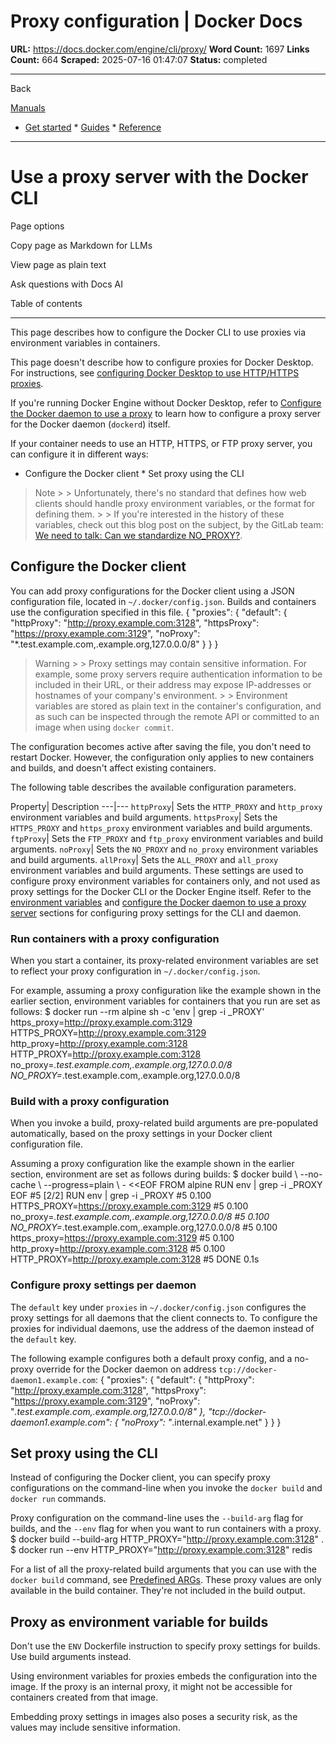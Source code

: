 # Proxy configuration | Docker Docs

**URL:** https://docs.docker.com/engine/cli/proxy/
**Word Count:** 1697
**Links Count:** 664
**Scraped:** 2025-07-16 01:47:07
**Status:** completed

---

Back

[Manuals](https://docs.docker.com/manuals/)

  * [Get started](https://docs.docker.com/get-started/)   * [Guides](https://docs.docker.com/guides/)   * [Reference](https://docs.docker.com/reference/)

* * *

# Use a proxy server with the Docker CLI

Page options

Copy page as Markdown for LLMs

View page as plain text

Ask questions with Docs AI

Table of contents

* * *

This page describes how to configure the Docker CLI to use proxies via environment variables in containers.

This page doesn't describe how to configure proxies for Docker Desktop. For instructions, see [configuring Docker Desktop to use HTTP/HTTPS proxies](https://docs.docker.com/desktop/settings-and-maintenance/settings/#proxies).

If you're running Docker Engine without Docker Desktop, refer to [Configure the Docker daemon to use a proxy](https://docs.docker.com/engine/daemon/proxy/) to learn how to configure a proxy server for the Docker daemon \(`dockerd`\) itself.

If your container needs to use an HTTP, HTTPS, or FTP proxy server, you can configure it in different ways:

  * Configure the Docker client   * Set proxy using the CLI

> Note >  > Unfortunately, there's no standard that defines how web clients should handle proxy environment variables, or the format for defining them. >  > If you're interested in the history of these variables, check out this blog post on the subject, by the GitLab team: [We need to talk: Can we standardize NO\_PROXY?](https://about.gitlab.com/blog/2021/01/27/we-need-to-talk-no-proxy/).

## Configure the Docker client

You can add proxy configurations for the Docker client using a JSON configuration file, located in `~/.docker/config.json`. Builds and containers use the configuration specified in this file.               {      "proxies": {        "default": {          "httpProxy": "http://proxy.example.com:3128",          "httpsProxy": "https://proxy.example.com:3129",          "noProxy": "*.test.example.com,.example.org,127.0.0.0/8"        }      }     }

> Warning >  > Proxy settings may contain sensitive information. For example, some proxy servers require authentication information to be included in their URL, or their address may expose IP-addresses or hostnames of your company's environment. >  > Environment variables are stored as plain text in the container's configuration, and as such can be inspected through the remote API or committed to an image when using `docker commit`.

The configuration becomes active after saving the file, you don't need to restart Docker. However, the configuration only applies to new containers and builds, and doesn't affect existing containers.

The following table describes the available configuration parameters.

Property| Description   ---|---   `httpProxy`| Sets the `HTTP_PROXY` and `http_proxy` environment variables and build arguments.   `httpsProxy`| Sets the `HTTPS_PROXY` and `https_proxy` environment variables and build arguments.   `ftpProxy`| Sets the `FTP_PROXY` and `ftp_proxy` environment variables and build arguments.   `noProxy`| Sets the `NO_PROXY` and `no_proxy` environment variables and build arguments.   `allProxy`| Sets the `ALL_PROXY` and `all_proxy` environment variables and build arguments.      These settings are used to configure proxy environment variables for containers only, and not used as proxy settings for the Docker CLI or the Docker Engine itself. Refer to the [environment variables](https://docs.docker.com/reference/cli/docker/#environment-variables) and [configure the Docker daemon to use a proxy server](https://docs.docker.com/engine/daemon/proxy/) sections for configuring proxy settings for the CLI and daemon.

### Run containers with a proxy configuration

When you start a container, its proxy-related environment variables are set to reflect your proxy configuration in `~/.docker/config.json`.

For example, assuming a proxy configuration like the example shown in the earlier section, environment variables for containers that you run are set as follows:               $ docker run --rm alpine sh -c 'env | grep -i  _PROXY'     https_proxy=http://proxy.example.com:3129     HTTPS_PROXY=http://proxy.example.com:3129     http_proxy=http://proxy.example.com:3128     HTTP_PROXY=http://proxy.example.com:3128     no_proxy=*.test.example.com,.example.org,127.0.0.0/8     NO_PROXY=*.test.example.com,.example.org,127.0.0.0/8     

### Build with a proxy configuration

When you invoke a build, proxy-related build arguments are pre-populated automatically, based on the proxy settings in your Docker client configuration file.

Assuming a proxy configuration like the example shown in the earlier section, environment are set as follows during builds:               $ docker build \       --no-cache \       --progress=plain \       - <<EOF     FROM alpine     RUN env | grep -i _PROXY     EOF                    #5 [2/2] RUN env | grep -i _PROXY     #5 0.100 HTTPS_PROXY=https://proxy.example.com:3129     #5 0.100 no_proxy=*.test.example.com,.example.org,127.0.0.0/8     #5 0.100 NO_PROXY=*.test.example.com,.example.org,127.0.0.0/8     #5 0.100 https_proxy=https://proxy.example.com:3129     #5 0.100 http_proxy=http://proxy.example.com:3128     #5 0.100 HTTP_PROXY=http://proxy.example.com:3128     #5 DONE 0.1s     

### Configure proxy settings per daemon

The `default` key under `proxies` in `~/.docker/config.json` configures the proxy settings for all daemons that the client connects to. To configure the proxies for individual daemons, use the address of the daemon instead of the `default` key.

The following example configures both a default proxy config, and a no-proxy override for the Docker daemon on address `tcp://docker-daemon1.example.com`:               {      "proxies": {        "default": {          "httpProxy": "http://proxy.example.com:3128",          "httpsProxy": "https://proxy.example.com:3129",          "noProxy": "*.test.example.com,.example.org,127.0.0.0/8"        },        "tcp://docker-daemon1.example.com": {          "noProxy": "*.internal.example.net"        }      }     }

## Set proxy using the CLI

Instead of configuring the Docker client, you can specify proxy configurations on the command-line when you invoke the `docker build` and `docker run` commands.

Proxy configuration on the command-line uses the `--build-arg` flag for builds, and the `--env` flag for when you want to run containers with a proxy.               $ docker build --build-arg HTTP_PROXY="http://proxy.example.com:3128" .     $ docker run --env HTTP_PROXY="http://proxy.example.com:3128" redis     

For a list of all the proxy-related build arguments that you can use with the `docker build` command, see [Predefined ARGs](https://docs.docker.com/reference/dockerfile/#predefined-args). These proxy values are only available in the build container. They're not included in the build output.

## Proxy as environment variable for builds

Don't use the `ENV` Dockerfile instruction to specify proxy settings for builds. Use build arguments instead.

Using environment variables for proxies embeds the configuration into the image. If the proxy is an internal proxy, it might not be accessible for containers created from that image.

Embedding proxy settings in images also poses a security risk, as the values may include sensitive information.